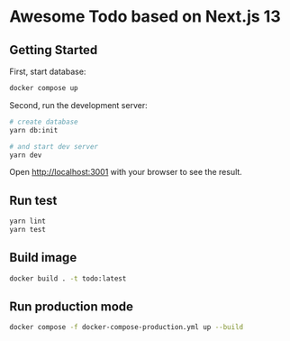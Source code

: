 Awesome Todo based on Next.js 13
===

## Getting Started

First, start database:

```bash
docker compose up
```

Second, run the development server:

```bash
# create database
yarn db:init

# and start dev server
yarn dev
```

Open [http://localhost:3001](http://localhost:3001) with your browser to see the result.

## Run test

```bash
yarn lint
yarn test
```

## Build image

```bash
docker build . -t todo:latest
```

## Run production mode

```bash
docker compose -f docker-compose-production.yml up --build
```
